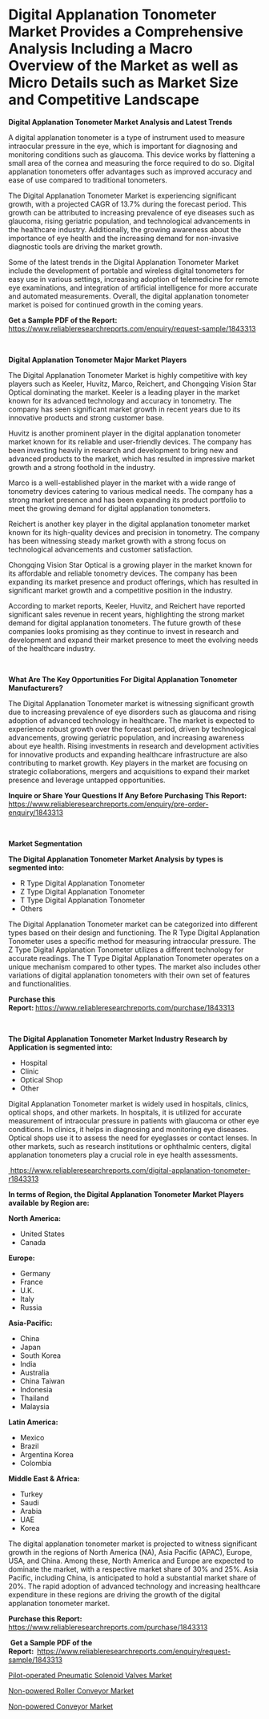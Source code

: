 <p><h1>Digital Applanation Tonometer Market Provides a Comprehensive Analysis Including a Macro Overview of the Market as well as Micro Details such as Market Size and Competitive Landscape</h1></p><p><strong>Digital Applanation Tonometer Market Analysis and Latest Trends</strong></p>
<p><p>A digital applanation tonometer is a type of instrument used to measure intraocular pressure in the eye, which is important for diagnosing and monitoring conditions such as glaucoma. This device works by flattening a small area of the cornea and measuring the force required to do so. Digital applanation tonometers offer advantages such as improved accuracy and ease of use compared to traditional tonometers.</p><p>The Digital Applanation Tonometer Market is experiencing significant growth, with a projected CAGR of 13.7% during the forecast period. This growth can be attributed to increasing prevalence of eye diseases such as glaucoma, rising geriatric population, and technological advancements in the healthcare industry. Additionally, the growing awareness about the importance of eye health and the increasing demand for non-invasive diagnostic tools are driving the market growth.</p><p>Some of the latest trends in the Digital Applanation Tonometer Market include the development of portable and wireless digital tonometers for easy use in various settings, increasing adoption of telemedicine for remote eye examinations, and integration of artificial intelligence for more accurate and automated measurements. Overall, the digital applanation tonometer market is poised for continued growth in the coming years.</p></p>
<p><strong>Get a Sample PDF of the Report:&nbsp;</strong> <a href="https://www.reliableresearchreports.com/enquiry/request-sample/1843313">https://www.reliableresearchreports.com/enquiry/request-sample/1843313</a></p>
<p>&nbsp;</p>
<p><strong>Digital Applanation Tonometer Major Market Players</strong></p>
<p><p>The Digital Applanation Tonometer Market is highly competitive with key players such as Keeler, Huvitz, Marco, Reichert, and Chongqing Vision Star Optical dominating the market. Keeler is a leading player in the market known for its advanced technology and accuracy in tonometry. The company has seen significant market growth in recent years due to its innovative products and strong customer base.</p><p>Huvitz is another prominent player in the digital applanation tonometer market known for its reliable and user-friendly devices. The company has been investing heavily in research and development to bring new and advanced products to the market, which has resulted in impressive market growth and a strong foothold in the industry.</p><p>Marco is a well-established player in the market with a wide range of tonometry devices catering to various medical needs. The company has a strong market presence and has been expanding its product portfolio to meet the growing demand for digital applanation tonometers.</p><p>Reichert is another key player in the digital applanation tonometer market known for its high-quality devices and precision in tonometry. The company has been witnessing steady market growth with a strong focus on technological advancements and customer satisfaction.</p><p>Chongqing Vision Star Optical is a growing player in the market known for its affordable and reliable tonometry devices. The company has been expanding its market presence and product offerings, which has resulted in significant market growth and a competitive position in the industry.</p><p>According to market reports, Keeler, Huvitz, and Reichert have reported significant sales revenue in recent years, highlighting the strong market demand for digital applanation tonometers. The future growth of these companies looks promising as they continue to invest in research and development and expand their market presence to meet the evolving needs of the healthcare industry.</p></p>
<p>&nbsp;</p>
<p><strong>What Are The Key Opportunities For Digital Applanation Tonometer Manufacturers?</strong></p>
<p><p>The Digital Applanation Tonometer market is witnessing significant growth due to increasing prevalence of eye disorders such as glaucoma and rising adoption of advanced technology in healthcare. The market is expected to experience robust growth over the forecast period, driven by technological advancements, growing geriatric population, and increasing awareness about eye health. Rising investments in research and development activities for innovative products and expanding healthcare infrastructure are also contributing to market growth. Key players in the market are focusing on strategic collaborations, mergers and acquisitions to expand their market presence and leverage untapped opportunities.</p></p>
<p><strong>Inquire or Share Your Questions If Any Before Purchasing This Report:</strong> <a href="https://www.reliableresearchreports.com/enquiry/pre-order-enquiry/1843313">https://www.reliableresearchreports.com/enquiry/pre-order-enquiry/1843313</a></p>
<p>&nbsp;</p>
<p><strong>Market Segmentation</strong></p>
<p><strong>The Digital Applanation Tonometer Market Analysis by types is segmented into:</strong></p>
<p><ul><li>R Type Digital Applanation Tonometer</li><li>Z Type Digital Applanation Tonometer</li><li>T Type Digital Applanation Tonometer</li><li>Others</li></ul></p>
<p><p>The Digital Applanation Tonometer market can be categorized into different types based on their design and functioning. The R Type Digital Applanation Tonometer uses a specific method for measuring intraocular pressure. The Z Type Digital Applanation Tonometer utilizes a different technology for accurate readings. The T Type Digital Applanation Tonometer operates on a unique mechanism compared to other types. The market also includes other variations of digital applanation tonometers with their own set of features and functionalities.</p></p>
<p><strong>Purchase this Report:&nbsp;</strong><a href="https://www.reliableresearchreports.com/purchase/1843313">https://www.reliableresearchreports.com/purchase/1843313</a></p>
<p>&nbsp;</p>
<p><strong>The Digital Applanation Tonometer Market Industry Research by Application is segmented into:</strong></p>
<p><ul><li>Hospital</li><li>Clinic</li><li>Optical Shop</li><li>Other</li></ul></p>
<p><p>Digital Applanation Tonometer market is widely used in hospitals, clinics, optical shops, and other markets. In hospitals, it is utilized for accurate measurement of intraocular pressure in patients with glaucoma or other eye conditions. In clinics, it helps in diagnosing and monitoring eye diseases. Optical shops use it to assess the need for eyeglasses or contact lenses. In other markets, such as research institutions or ophthalmic centers, digital applanation tonometers play a crucial role in eye health assessments.</p></p>
<p><a href="https://www.reliableresearchreports.com/digital-applanation-tonometer-r1843313">&nbsp;https://www.reliableresearchreports.com/digital-applanation-tonometer-r1843313</a></p>
<p><strong>In terms of Region, the Digital Applanation Tonometer Market Players available by Region are:</strong></p>
<p>
    <p> <strong> North America: </strong>
        <ul>
            <li>United States</li>
            <li>Canada</li>
        </ul>
        </p> 
    <p> <strong> Europe: </strong>
        <ul>
            <li>Germany</li>
            <li>France</li>
            <li>U.K.</li>
            <li>Italy</li>
            <li>Russia</li>
        </ul>
        </p> 
    <p> <strong> Asia-Pacific: </strong>
        <ul>
            <li>China</li>
            <li>Japan</li>
            <li>South Korea</li>
            <li>India</li>
            <li>Australia</li>
            <li>China Taiwan</li>
            <li>Indonesia</li>
            <li>Thailand</li>
            <li>Malaysia</li>
        </ul>
        </p> 
    <p> <strong> Latin America: </strong>
        <ul>
            <li>Mexico</li>
            <li>Brazil</li>
            <li>Argentina Korea</li>
            <li>Colombia</li>
        </ul>
        </p> 
    <p> <strong> Middle East & Africa: </strong>
        <ul>
            <li>Turkey</li>
            <li>Saudi</li>
            <li>Arabia</li>
            <li>UAE</li>
            <li>Korea</li>
        </ul>
    </p>
    </p>
<p><p>The digital applanation tonometer market is projected to witness significant growth in the regions of North America (NA), Asia Pacific (APAC), Europe, USA, and China. Among these, North America and Europe are expected to dominate the market, with a respective market share of 30% and 25%. Asia Pacific, including China, is anticipated to hold a substantial market share of 20%. The rapid adoption of advanced technology and increasing healthcare expenditure in these regions are driving the growth of the digital applanation tonometer market.</p></p>
<p><strong>Purchase this Report: </strong><a href="https://www.reliableresearchreports.com/purchase/1843313">https://www.reliableresearchreports.com/purchase/1843313</a></p>
<p>&nbsp;<strong>Get a Sample PDF of the Report:&nbsp;&nbsp;</strong><a href="https://www.reliableresearchreports.com/enquiry/request-sample/1843313">https://www.reliableresearchreports.com/enquiry/request-sample/1843313</a></p>
<p><strong></strong></p>
<p><p><a href="https://github.com/Paul14Anderson63/Market-Research-Report-List-5/blob/main/pilot-operated-pneumatic-solenoid-valves-market.md">Pilot-operated Pneumatic Solenoid Valves Market</a></p><p><a href="https://github.com/mabutironaldo/Market-Research-Report-List-5/blob/main/non-powered-roller-conveyor-market.md">Non-powered Roller Conveyor Market</a></p><p><a href="https://github.com/gikababa4/Market-Research-Report-List-1/blob/main/non-powered-conveyor-market.md">Non-powered Conveyor Market</a></p></p>
